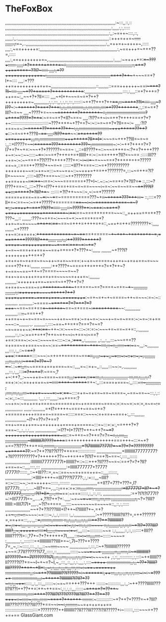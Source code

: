 TheFoxBox
=========


,,,,,,,,,,,,,,,,,,,,,,,,,,,,,,,,,,,,,,,,,,,,,,,,,,,,,,,,,,,,,,,,,,,,,,,,,,,,,,,,,,,,,,,,:~:::,,::,::
,,,,,,,,,,,,,,,,,,,,,,,,,,,,,,,,,,,,,,,,,,,,,,,,,,,,,,,,,,,,,,,,,,,,,,,,,,,,,,,,,,,,,:,,,,,:,:,:::::
,,,,,,,,,,,,,,,,,,,,,,,,,,,,,,,,,,,,,,,,,,,,,,,,,,,,,,,,,,,,,,,,,,,,,,,,,,,,,,,,,,,:,,:~=++~::::,::,
,,,,,,:,,.,,,,,,,,,,,,,,,,,,,,,,,,,,,,,,,,,,,,,,,,,,,,,,,,,,,,,,,,,,,,,,,,,,,,,,,,,::+++=++=~~~:::::
,,,,,,.,:~~=~,..,,,,,,,,,,,,,,,,,,,,,,,,,,,,,,,,,,,,,,,,,,,,,,,,,,,,,,,,,,,,,,,,:,,=++=+~++++~,:::::
,,,,:,~==+++++=:,,,,,,,,,,,,,,,,,,,,,,,,,,,,,,,,,,,,,,,,,,,,,,,,,,,,,,,,,,,,,,:,~==+++=~+++??=,:::::
,,,,:,==++++++++=~,.,,,,,,,,,,,,,,,,,,,,,,,,,,,,,,,,,,,,,,,,,,,,,,,,,,,:,,,,,:~=++++=:~~=~???+::::::
,,,,,:+?+++++=++++=~::,,,,,,,,,,,,,,,,,,,,,,,,,,,,,,,,,,,,,,,,,,,,,,,,,,,,,:,=++?++======~??I?~:::::
,,,,:,=??+=+=+++++++==~:,,,,,,,,,,,,,,,,,,,,,,,,,,,,,,,,,,,,,,,,,,,,,,,,,,,==++?++~~~+~~~==+?I+~::::
,,,,:+???++=+++++++++=+=~,,,,,,,,,,,,,,,,,,,,,,,,,,,,,,,,,,,,::,,,,,,,,::===++++++~==~~:~==+??I~::::
,,,,~+??+====+?++++++++++=~~:,,,,,,,,,,,,,,,,,,,,,,,,,,,,,,::::,:,,,,::=+?+++=?++==~:,,~~+?+?II=::::
,,,,~+I++~~~=~=+?++?++++++++=~,,,,,,,,,,,,:,:,:::,,:,:,::,:::,:::::::~++??+++?++~~==,::~==++??I+::::
,,,,~?I??~~~:~~~+=++++?+==+?++=:,,:,,:::,:::::::::,,:,:::,:::::,::::=+???++++++=~~,:,::=~=+?III?~=~~
,,,,~????+=~~~~~~==+++++?+++++++~::,:::::::::::::::::::::::::::::::?++++=????+?++=~~:~==~=+?+II?~==~
,,,,:?I??=+~~~:~~~=++?++++===+?+?+~::::::::::::::::::::::::::::::~???++++~+??+=?~:~::~=~=+?+?II==~:~
,,,,:?I?+==~=~:~~:~==+++??+==++??++~:,:,::::::::::::::::::::::::~+++++===??++?+~~:::~=~=++???II~~~==
,,,,:?I??+=+~~~~:~~=+=++++??+==+++++=,,,:::,::::::::::::::::::::++++++++?II+=I=~~:~~~=~+++??III=~=~=
:,,::+I????=~~~~:======???++++++++???~,:::::::::::::::::~~~:~:~++?+++=?+?I7+=?+~+=:~~~+?+??????=~==~
:,,::=II????+~::~~~=+++=~:?+=?++++???+~=:~~::~~:::::~~~=~~~:~~=+?+++=+=+IIIIII+=:~::~==++++?II?=~~==
::::::III??++=~:~:~~==+=??I???+++++???+=:~~~~~:~::~~=~~~=~~~==+?+++++=+=?????==~=,::===++???I?+~~=~=
::::::+II??+===~:::~=+??????????+++++++~~=:~+=~=:::~=~~=+~::~~+++=+==++???????=,:::~~=++=?I?II+~~~~~
,:::::~II??+===~~::::~++????????++==+++~~~::=:==~~~~~:~~==~:~~~=======+??+I~:.~::~:~==+=?+?II?=~~=~~
::,:::~?I???+==~::,,:::~??+=I??++===+==~=~==~~~~~~:~~~=~:~~=~~==~~~~~~=+???I?++:::=++++?+?II?+=~~~~~
:::::::+?I?++~~~::~,~:~=+??????=====+===~==~~~~~=~~:~~~~~~=~~=~==========???~+~~::~=+==+???+++:::~~~
::,::::=??II+=~:==~~:~=++?????+=======~~=~~~~~~~~=~~~~:~:~~~=======+===~=~?=:,:~==+++~==+??I??=:::::
,,,,,::~?????++:~=~~==:~==++?+==++========~~========~:==:~~==~===+++=+==~~~::,,=++===+=++?????~,,,::
,,,,,,,:???=~=+=~:~~~=~+:~~===+==+?++=~=~=~~~~~~=+=+=:==~~~==~=+++=++++=+=::,~==+=++=????????+:,,,,,
,,,,,,,~+????++~=:=+=+=+:~~++===+======~=~==~~==+=====~~~~~+~+=+~+==+==+=~=,====++++?????I?++=,,,,,,
,,,,:,,:++????++++++?+==+=~==+++=+===~~~~=~~~==:==~~=~=:~+=~~?+~=~~===+=+==+~~==+=+==+?+???+~:,,,,,,
,,,,,,,,~+???I?++++++++++=++?+=+=+=~=+==~=~~++~=+=~~===:+~+=~=====+++=+~+=++==~=~~~===+??++=:,,,,,,,
,,,,,,,,:++????+~====++=+++=?=+?++~?+~==~~==~++~=?====~~~~=~~?=++~++~+++==+==+==~~~~~=+++=~:,,,,,,,,
,,,,,,,,,:+++++++==~==~=~=+??++?=?=+=+=~~===~==~~+==+==~++=~~~+=+===~==?===+~=+=~~~+~~~~~,,,,,,,,,,,
,,,,,,,,:,:=+=+++=~~~~==+++?++?+++=++====~====+===~=====++=~~:~=+~=+~+~====~++~=~~~:=~:~::,,,,,,,,,,
,,,,,,,,,,,:~====~~~===+==?+?=++?+?===~~~~==~==+==~~=~==+==~~~==~=+===~~~:====++===~~~~:,,,,,,,,,,,,
,,,,,,,,,,:::~~::~~~===++?++==+~+~=~==~=~~~~++=~~==+:~=+~=~:~~~+~=~=~===:~:~=~:=+==~~~::~,,,,,,,,.,.
,,,,,,,,,:,::::~==~++=+=?==+?=~=?~=~==++~=:~~++=:==~~~++~:=:~~~=~:::~:=:=:~:~~~+=~==~=+=::,.,,,,,,,,
,,,,,,,,::,::~:===+=++?++=~=+~~~~:~~~+==~~~:~~~==?+==:===~:~:~~::~~~~=~::::~::+,:~~===~~,,:,,,,,,,,,
,,:,,,:,,,:::~~~=+=??=+===~=+===~~=~~:==~~~~~==+======~+==~::::,::~::,,::~~:::~=:~~~=~,,,:~,,,,,,,,,
,,,::::,:,,::~=~~=+?+==~~:=~~====~~=::::~~~:~=+=++=====~==~~=::,,.,,:~+~,,~=:::~:~::+::~,~,.,,,,,,,,
,,,::,,,::,:,:~===?=??=~?=~~~:.:~~~=:,,::~~~~====+==+===~=~::,,,,=~::=+~,,::,,,,,:::~~:~,.,,,,,,,,,,
,,,:::,:,,,:::~~:=?+=+=?~~:~==~,?+~:++?,,:~~~++=~====~===~~::,,,:+===,::==:::,,:,,,,,,,,,.,,,,,,,,,,
:::,:::,:,,,,:,:~~?==+:=:~:==++=+=~=~~~:::::=+=+~==+=+~~=+~:,,:::====+===~:,,::::=~~::~,,,,,,,,,,,,,
,::::,:::,:,,,:::~=++=~~~~=:~=~~:~~==~~~::::=+=~=+==~==~====~,~==~==~~:::,:,::~:=:,::~:::,,,,,,,,,,,
:,,,:,:::,,,,,,:==+===:?~~+=~:~=++==+====~======+=~+======~===~:=:=~~=:~=:=,=~=~~~:~~=,,,,,,,,,,,,,,
,,,,,,:,,,,,,,,,,=+I?=++++~===+~==~=+=?+=====++++===+=~====~=:::::===::~~~~:=+==+~===+:,,:::,,,,,,,,
,,,,,,,,,,,,,,,,,~I?+=??=?+==?==+~==+++==~+=++++++====+=====~:::=~:::=:+:,~=+++?+?===~::,,:,,:,:,,,,
,,,,,,,,,,,,,,,,,:=I??+I+?7I??=++~++?=~~~+?+++++++=++++===+===~:::~~::=~++=~=?++=?=?=~~~::,:,::::,,,
,,,,,,,,,,,,,,,,,,~IIIIIIIII7I????=++=~~=++++++++++++++++===+++~:::+~+?===??I???++=+=~~::,::::::::,,
,,,,,,,,,,,,,,,,,,,+?I7IIIIIIII7?77I?=~=??+?+?????????+==+=++??~~:~=?++??II??I???++===::::::::::::::
,,,,,,,,,,,,,,,,,,,,+IIIIIIIII77777777?+?II??????????+?++++++??=~++=+++?I?I?+==+?I~==~:,::::,,::::::
,,,,,,,,,,,,,,,,,,,,:IIIIIIIII77777777I+IIIIIII?+::~:::+++?II???~~=~:==+?=?+?II?+==~=~::,,,,::::,:::
,,,,,,,,,,,,,,,,,,,,:=IIIIII777777+?777?I7777I?::::::,,::~+III??::=,=~::==~~~=+===++=~::,,,,:::::::,
,,,,,,,,,,,,,,,,,,,,,:+IIIII++++~=III7???I777?:,:,:=:::,,,~IIII?=::~:::::~~,:~=~++++~::::::,::::::::
,,,,,,,,,,,,,,,,,,,,,=+II?7=7??+???=,I?II7777I:,,.,,:,....~III?+=~,.,,::~~,~~==+:=+:~~:::,,,,,:::::,
,,,,,,,,,,,,,,,,,,,,,:=II7777I7+II?+~+?I?77777,,..,,,,.,,:?I?+II+,,..,:::~~~==:~===::::::,:,,::,:::,
,,,,,,,,,,,,,,,,,,,,,,:=+?I?I?I777I?~:=III7777I=~,,....+,??I?++?+:.,,,,:~=~~~~~~=~=~~:::::,,:::,::::
,,,,,,,,,,,,,,,,,,,:,~~~?=?IIII?IIIIII:=IIII7I7I+,,,,.,~?I?=+===,,,,::::~~~~~~~~=~~~~=::,,::,:,:::::
,,,,,,,,,,,,,,,,,,,,~~+?+??I???IIII+I?++~I?IIIIII?+~,=+?+=~~~~~.,.::~~~::~~~~~~:~=::::~,:,,:,:::::::
:,,:,,,,,,,,,,,,,,,,,:~+?????IIIIII?II??=,=++??????=,==+==:::,.,.,,::~~~~~~~~=~~,::::::::,::::::::~~
::,,:,,,,:,,,,:,:,,:::==??++?IIIIIIIIII?=~,::+~:,,,..,,...,..,,.,,:~:~~~~=~~~~=:~,:,:~:::,:,,:::~~~~
::,:,,,,,,,,:,,:,::,::~=?I?+???III?IIIII?~~,,~,++++=~:::::=I,,,,.,::~~~~:=~:~~:,,,::::~::::::::::~~=
:,:,,,,,,,::,::,:::::::+IIII??IIIIII????I=::,?7+~?+?++++++7I,,,,,,::~~::~:~:::,,,,::::~~~::::::~~~~=
:,,,,,,,,,,,:,,::::::::=+IIIIIIIIII??IIII+=~:,7I~???++????7=,,~,::~:::::,:::.,,:,,,::~~~~:::::~~~~~~
,,,,,,,,,,,,,,,:,:::,::~+?IIIIIIIII??????+~~=:77II??????I77,,:::::,::,,,,,,,,,,,::::::~~~~~~~~~~=~~=
,,,,,,,,,,::,,,:::::,::~=IIIIIIIIII?II??????=+~7I???????I7I,,::,,,:::,,.,.,,,:,:,,:::~~:~~~~~~~~~~=+
,:,::,,::::::::::,:,::::~++IIIIII??II?????I??+=~~I~+~=?~I,~,,:::,,::,,,:,:.,,,,:,::::~~~~~~~~~~~==++
:::::::::::::::::::,,:,,~??+?IIIII?IIII?????++~~=+~+II=:~~,,~:,:,,,,:.,,,::,,,:::,:::~:~==~~~=====++
::::::::::::::::::::,,::~=++??IIIIIIIII??I?????~:~======:,++:::,,,:,,.,,::,:,:,::::~:~~~:~~~~~=???+=
::::::::::::::::::::,,,:~++=++?IIIIIIIII?I?II?+??~::,:,,~+=:~~:::::,,:,,:::,,,::::::~:~=~==+++???+++
:::::::~::::::::::,,,:,,:~++????IIIIII???II?II??I++??++=:++~++==~:,::,:,::,,,::::::~~~~~=++=+?+??++~
:::::::~~::::::::::,:::::=+++???III?I???I????III?III??++??+=??=++~::~:::::~,::::,,::::::~===+?++=+++
::::::::~~:~:::::::::::::~+?++?+????=~+?III?IIII???I????I??III???+==~~~~:~~:,:::::::::~~~~=+=++=++==
::::::::::::::::::::::::::+????????++IIIIIIIII??II???III????I?II?????+~~:~~~:::::::,::::~~~=+??+=+==
                                                                                     GlassGiant.com

